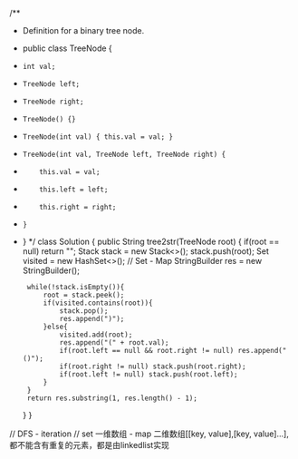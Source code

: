 /**
 * Definition for a binary tree node.
 * public class TreeNode {
 *     int val;
 *     TreeNode left;
 *     TreeNode right;
 *     TreeNode() {}
 *     TreeNode(int val) { this.val = val; }
 *     TreeNode(int val, TreeNode left, TreeNode right) {
 *         this.val = val;
 *         this.left = left;
 *         this.right = right;
 *     }
 * }
 */
class Solution {
    public String tree2str(TreeNode root) {
        if(root == null) return "";
        Stack<TreeNode> stack = new Stack<>();
        stack.push(root);
        Set<TreeNode> visited = new HashSet<>();  // Set - Map
        StringBuilder res = new StringBuilder();

        while(!stack.isEmpty()){
            root = stack.peek();
            if(visited.contains(root)){
                stack.pop();
                res.append(")");
            }else{
                visited.add(root);
                res.append("(" + root.val);
                if(root.left == null && root.right != null) res.append("()");
                if(root.right != null) stack.push(root.right);
                if(root.left != null) stack.push(root.left);
            }
        }
        return res.substring(1, res.length() - 1);
    }
}


// DFS - iteration
// set 一维数组 - map 二维数组[[key, value],[key, value]...], 都不能含有重复的元素，都是由linkedlist实现